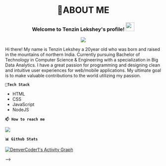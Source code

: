 <h1 align = "center">🤔ABOUT ME</h1> 


<h3 align="center">
  Welcome to Tenzin Lekshey's profile!
  <img src="https://media.giphy.com/media/hvRJCLFzcasrR4ia7z/giphy.gif" width="28">
</h3>


<p align="center">
  <a href="https://github.com/DenverCoder1/readme-typing-svg"><img src="https://readme-typing-svg.demolab.com/?lines=Web%20Developer;Always%20learning%20new%20things&font=Fira%20Code&center=true&width=440&height=45&color=f75c7e&vCenter=true&size=22&pause=1000"></a>
</p>



<!-- Social icons section -->
<!-- <p align="center">
  <a href="https://twitter.com/Tenzin47790731"><img width="32px" alt="Twitter" title="Twitter" src="https://i.imgur.com/OXZM1L6.png"/></a>
  &#8287;&#8287;&#8287;&#8287;&#8287;
  <a href="https://discord.gg/fPrdqh3Zfu" alt="Dev Pro Tips Discussion & Support Server"><img width="32px" src="https://i.imgur.com/OViZO8J.png"/></a>
  &#8287;&#8287;&#8287;&#8287;&#8287;
  <a href="https://dev.to/denvercoder1"><img width="32px" alt="Dev.to" title="DenverCoder1 Dev.to" src="https://i.imgur.com/mVm29vK.png"></a>
  &#8287;&#8287;&#8287;&#8287;&#8287;
  <a href="https://ko-fi.com/jlawrence"><img width="32px" alt="Ko-fi" title="Buy me a coffee" src="https://i.imgur.com/PpLeD3K.png"/></a>
  &#8287;&#8287;&#8287;&#8287;&#8287;
  <a href="http://eyl327.mywebcommunity.org/promos/"><img width="32px" alt="Free Stuff" title="Free gifts for you" src="https://i.imgur.com/0uVwkoZ.png"/></a>
</p> -->

Hi there! My name is Tenzin Lekshey a 20year old who was born and raised in the mountains of northern India. Currently pursuing Bachelor of Technology in Computer Science & Engineering with a specialization in Big Data Analytics. I have a great passion for programming and designing clean and intuitive user experiences for web/mobile applications. My ultimate goal is to make valuable contributions to the world utilizing my passion.


**`🌱Tech Stack`**

- HTML
- CSS
- JavaScript
- NodeJS

**`📫 How to reach me`**
<!-- <p>📺 Get YouTube Cards for your profile at <a href="https://itenzin.herokuapp.com/">Portfolio Website</a></p>
 -->
[<img src="https://custom-icon-badges.demolab.com/badge/-PortfolioWebsite-crimson?style=for-the-badge&logo=video&logoColor=white"/>](https://itenzin.herokuapp.com/)


**`📊 Github Stats`**

<!-- https://github.com/ashutosh00710/github-readme-activity-graph -->

<a href="https://github.com/ashutosh00710/github-readme-activity-graph"><img alt="DenverCoder1's Activity Graph" src="https://denvercoder1-activity-graph.herokuapp.com/graph/?username=TenzinNsut&bg_color=1F222E&color=F8D866&line=F85D7F&point=FFFFFF&hide_border=true" /></a>


<!-- 
-  I’m currently learning ...
- 👯 I’m looking to collaborate on ...
- 🤔 I’m looking for help with ...
- 💬 Ask me about ...
-
- 😄 Pronouns: ...
- ⚡ Fun fact: ...
--> -->

